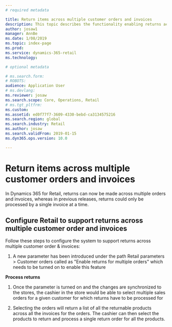 ```yaml
---
# required metadata

title: Return items across multiple customer orders and invoices
description: This topic describes the functionality enabling returns across multiple customer orders and invoices in Microsoft Dynamics 365 for Retail.
author: josaw1
manager: AnnBe
ms.date: 1/08/2019
ms.topic: index-page
ms.prod: 
ms.service: dynamics-365-retail
ms.technology: 

# optional metadata

# ms.search.form: 
# ROBOTS: 
audience: Application User
# ms.devlang: 
ms.reviewer: josaw
ms.search.scope: Core, Operations, Retail
# ms.tgt_pltfrm: 
ms.custom: 
ms.assetid: ed0f77f7-3609-4330-bebd-ca3134575216
ms.search.region: global
ms.search.industry: Retail
ms.author: josaw
ms.search.validFrom: 2019-01-15
ms.dyn365.ops.version: 10.0

---
```

# Return items across multiple customer orders and invoices

In Dynamics 365 for Retail, returns can now be made across multiple orders and invoices, whereas in previous releases, 
returns could only be processed by a single invoice at a time. 


## Configure Retail to support returns across multiple customer order and invoices

Follow these steps to configure the system to support returns across
multiple customer order & invoices:

1.  A new parameter has been introduced under the path Retail
    parameters &gt; Customer orders called as "Enable returns for
    multiple orders" which needs to be turned on to enable this feature

**Process returns**

1.  Once the parameter is turned on and the changes are synchronized to
    the stores, the cashier in the store would be able to select
    multiple sales orders for a given customer for which returns have to
    be processed for

2.  Selecting the orders will return a list of all the returnable
    products across all the invoices for the orders. The cashier can
    then select the products to return and process a single return order
    for all the products.
